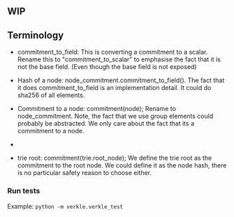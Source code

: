 ## WIP


## Terminology

- commitment_to_field: This is converting a commitment to a scalar. Rename this to "commitment_to_scalar" to emphasise the fact that it is not the base field. (Even though the base field is not exposed)

- Hash of a node: node_commitment.commitment_to_field(). The fact that it does commitment_to_field is an implementation detail. It could do sha256 of all elements.
  
- Commitment to a node: commitment(node); Rename to node_commitment. Note, the fact that we use group elements could probably be abstracted. We only care about the fact that its a commitment to a node.
- 
- trie root: commitment(trie.root_node); We define the trie root as the commitment to the root node. We could define it as the node hash, there is no particular safety reason to choose either.

### Run tests

Example: `python -m verkle.verkle_test`